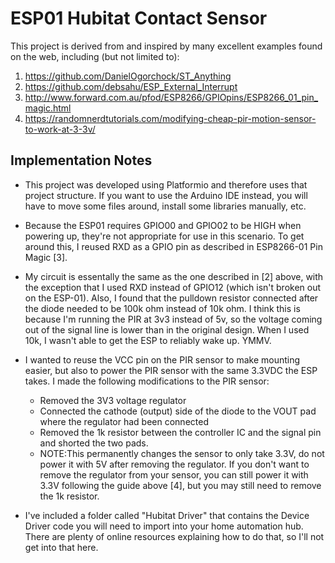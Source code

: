 # ESP01 Hubitat Contact Sensor

This project is derived from and inspired by many excellent examples found on the web, including (but not limited to):

1. https://github.com/DanielOgorchock/ST_Anything
2. https://github.com/debsahu/ESP_External_Interrupt
3. http://www.forward.com.au/pfod/ESP8266/GPIOpins/ESP8266_01_pin_magic.html
4. https://randomnerdtutorials.com/modifying-cheap-pir-motion-sensor-to-work-at-3-3v/

## Implementation Notes

* This project was developed using Platformio and therefore uses that project structure. If you want to use the
  Arduino IDE instead, you will have to move some files around, install some libraries manually, etc.
  
* Because the ESP01 requires GPIO00 and GPIO02 to be HIGH when powering up, they're not appropriate
  for use in this scenario. To get around this, I reused RXD as a GPIO pin as described in ESP8266-01 Pin Magic [3].

* My circuit is essentally the same as the one described in [2] above, with the exception that I used RXD instead of 
  GPIO12 (which isn't broken out on the ESP-01). Also, I found that the pulldown resistor connected after the diode
  needed to be 100k ohm instead of 10k ohm. I think this is because I'm running the PIR at 3v3 instead of 5v, so the
  voltage coming out of the signal line is lower than in the original design. When I used 10k, I wasn't able to get
  the ESP to reliably wake up. YMMV.

* I wanted to reuse the VCC pin on the PIR sensor to make mounting easier, but also to power the PIR sensor
  with the same 3.3VDC the ESP takes. I made the following modifications to the PIR sensor:
  - Removed the 3V3 voltage regulator
  - Connected the cathode (output) side of the diode to the VOUT pad where the regulator had been connected
  - Removed the 1k resistor between the controller IC and the signal pin and shorted the two pads.
  - NOTE:This permanently changes the sensor to only take 3.3V, do not power it with 5V after removing the regulator.
    If you don't want to remove the regulator from your sensor, you can still power it with 3.3V following the guide 
    above [4], but you may still need to remove the 1k resistor.

* I've included a folder called "Hubitat Driver" that contains the Device Driver code you will need to import into
  your home automation hub. There are plenty of online resources explaining how to do that, so I'll not get into
  that here.

